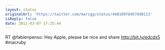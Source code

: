 ```yaml
---
layout: status
originalUrl: 'https://twitter.com/marcgg/status/44810978457690113'
isReply: false
date: 2011-03-07 17:25:44
---
```


RT @fabienpenso: Hey Apple, please be nice and share http://bit.ly/edcdx5 #macruby
